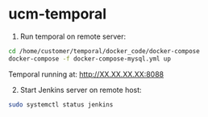 # ucm-temporal

1. Run temporal on remote server:
```bash
cd /home/customer/temporal/docker_code/docker-compose
docker-compose -f docker-compose-mysql.yml up
```
Temporal running at: http://XX.XX.XX.XX:8088

2. Start Jenkins server on remote host: 
```bash
sudo systemctl status jenkins
```
